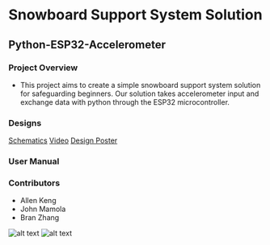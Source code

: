 # Snowboard Support System Solution
## Python-ESP32-Accelerometer

### Project Overview

- This project aims to create a simple snowboard support system solution for safeguarding beginners. Our solution takes accelerometer input and exchange data with python through the ESP32 microcontroller. 

### Designs

    
[Schematics](schematics.md)
[Video]()
[Design Poster]()


### User Manual


### Contributors

- Allen Keng
- John Mamola
- Bran Zhang




![alt text](image.jpg)
![alt text](image.jpg)